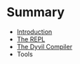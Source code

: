 # Summary

* [Introduction](README.md)
* [The REPL](repl.md)
* [The Dyvil Compiler](dyvil-compiler.md)
* Tools

